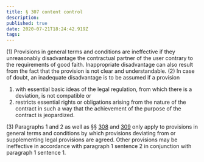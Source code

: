 ```yaml
---
title: § 307 content control
description: 
published: true
date: 2020-07-21T18:24:42.919Z
tags: 
---
```


(1) Provisions in general terms and conditions are ineffective if they unreasonably disadvantage the contractual partner of the user contrary to the requirements of good faith. Inappropriate disadvantage can also result from the fact that the provision is not clear and understandable.
(2) In case of doubt, an inadequate disadvantage is to be assumed if a provision
1. with essential basic ideas of the legal regulation, from which there is a deviation, is not compatible or
2. restricts essential rights or obligations arising from the nature of the contract in such a way that the achievement of the purpose of the contract is jeopardized.

(3) Paragraphs 1 and 2 as well as §§ [308](/laws_and_regulations/BGB/308) and [309](/laws_and_regulations/BGB/494) only apply to provisions in general terms and conditions by which provisions deviating from or supplementing legal provisions are agreed. Other provisions may be ineffective in accordance with paragraph 1 sentence 2 in conjunction with paragraph 1 sentence 1.

